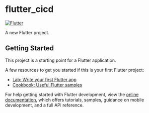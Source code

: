 # flutter_cicd

[![Flutter](https://github.com/DevmenteSac/flutter-cicd/actions/workflows/build.yml/badge.svg)](https://github.com/DevmenteSac/flutter-cicd/actions/workflows/build.yml)

A new Flutter project.

## Getting Started

This project is a starting point for a Flutter application. 

A few resources to get you started if this is your first Flutter project:

- [Lab: Write your first Flutter app](https://docs.flutter.dev/get-started/codelab)
- [Cookbook: Useful Flutter samples](https://docs.flutter.dev/cookbook)

For help getting started with Flutter development, view the
[online documentation](https://docs.flutter.dev/), which offers tutorials,
samples, guidance on mobile development, and a full API reference.
